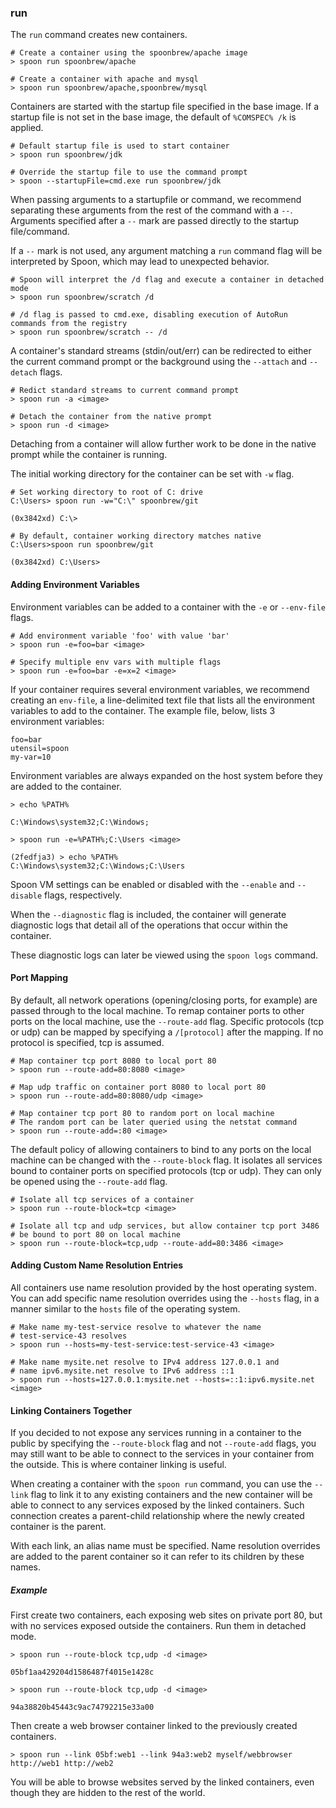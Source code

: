 ### run

The `run` command creates new containers.

	# Create a container using the spoonbrew/apache image
	> spoon run spoonbrew/apache

	# Create a container with apache and mysql
	> spoon run spoonbrew/apache,spoonbrew/mysql

Containers are started with the startup file specified in the base image. If a startup file is not set in the base image, the default of `%COMSPEC% /k` is applied. 
	
	# Default startup file is used to start container
	> spoon run spoonbrew/jdk

	# Override the startup file to use the command prompt
	> spoon --startupFile=cmd.exe run spoonbrew/jdk

When passing arguments to a startupfile or command, we recommend separating these arguments from the rest of the command with a `--`. Arguments specified after a `--` mark are passed directly to the startup file/command.

If a `--` mark is not used, any argument matching a `run` command flag will be interpreted by Spoon, which may lead to unexpected behavior. 

    # Spoon will interpret the /d flag and execute a container in detached mode
    > spoon run spoonbrew/scratch /d
    
    # /d flag is passed to cmd.exe, disabling execution of AutoRun commands from the registry
    > spoon run spoonbrew/scratch -- /d 

A container's standard streams (stdin/out/err) can be redirected to either the current command prompt or the background using the `--attach` and `--detach` flags. 

	# Redict standard streams to current command prompt
	> spoon run -a <image>

	# Detach the container from the native prompt
	> spoon run -d <image>

Detaching from a container will allow further work to be done in the native prompt while the container is running.  

The initial working directory for the container can be set with `-w` flag. 

	# Set working directory to root of C: drive
	C:\Users> spoon run -w="C:\" spoonbrew/git

	(0x3842xd) C:\> 

	# By default, container working directory matches native
	C:\Users>spoon run spoonbrew/git
	
	(0x3842xd) C:\Users>

#### Adding Environment Variables

Environment variables can be added to a container with the `-e` or `--env-file` flags. 

	# Add environment variable 'foo' with value 'bar'
	> spoon run -e=foo=bar <image>

	# Specify multiple env vars with multiple flags
	> spoon run -e=foo=bar -e=x=2 <image>

If your container requires several environment variables, we recommend creating an `env-file`, a line-delimited text file that lists all the environment variables to add to the container. The example file, below, lists 3 environment variables: 

	foo=bar
	utensil=spoon
	my-var=10

Environment variables are always expanded on the host system before they are added to the container. 

	> echo %PATH%
	
	C:\Windows\system32;C:\Windows;

	> spoon run -e=%PATH%;C:\Users <image>

	(2fedfja3) > echo %PATH%
	C:\Windows\system32;C:\Windows;C:\Users	

Spoon VM settings can be enabled or disabled with the `--enable` and `--disable` flags, respectively. 

When the `--diagnostic` flag is included, the container will generate diagnostic logs that detail all of the operations that occur within the container. 

These diagnostic logs can later be viewed using the `spoon logs` command. 

#### Port Mapping

By default, all network operations (opening/closing ports, for example) are passed through to the local machine. To remap container ports to other ports on the local machine, use the `--route-add` flag. Specific protocols (tcp or udp) can be mapped by specifying a `/[protocol]` after the mapping. If no protocol is specified, tcp is assumed.

	# Map container tcp port 8080 to local port 80
	> spoon run --route-add=80:8080 <image>

	# Map udp traffic on container port 8080 to local port 80
	> spoon run --route-add=80:8080/udp <image>

	# Map container tcp port 80 to random port on local machine
	# The random port can be later queried using the netstat command
	> spoon run --route-add=:80 <image>

The default policy of allowing containers to bind to any ports on the local machine can be changed with the `--route-block` flag. It isolates all services bound to container ports on specified protocols (tcp or udp). They can only be opened using the `--route-add` flag.

    # Isolate all tcp services of a container
    > spoon run --route-block=tcp <image>
    
    # Isolate all tcp and udp services, but allow container tcp port 3486
    # be bound to port 80 on local machine
    > spoon run --route-block=tcp,udp --route-add=80:3486 <image>

#### Adding Custom Name Resolution Entries

All containers use name resolution provided by the host operating system. You can add specific name resolution overrides using the `--hosts` flag, in a manner similar to the `hosts` file of the operating system.

    # Make name my-test-service resolve to whatever the name
    # test-service-43 resolves
    > spoon run --hosts=my-test-service:test-service-43 <image>
    
    # Make name mysite.net resolve to IPv4 address 127.0.0.1 and
    # name ipv6.mysite.net resolve to IPv6 address ::1
    > spoon run --hosts=127.0.0.1:mysite.net --hosts=::1:ipv6.mysite.net <image>

#### Linking Containers Together

If you decided to not expose any services running in a container to the public by specifying the `--route-block` flag and not `--route-add` flags, you may still want to be able to connect to the services in your container from the outside. This is where container linking is useful.

When creating a container with the `spoon run` command, you can use the `--link` flag to link it to any existing containers and the new container will be able to connect to any services exposed by the linked containers. Such connection creates a parent-child relationship where the newly created container is the parent.

With each link, an alias name must be specified. Name resolution overrides are added to the parent container so it can refer to its children by these names.


##### Example

First create two containers, each exposing web sites on private port 80, but with no services exposed outside the containers. Run them in detached mode.

    > spoon run --route-block tcp,udp -d <image>
    
    05bf1aa429204d1586487f4015e1428c

    > spoon run --route-block tcp,udp -d <image>
    
    94a38820b45443c9ac74792215e33a00

Then create a web browser container linked to the previously created containers.

    > spoon run --link 05bf:web1 --link 94a3:web2 myself/webbrowser http://web1 http://web2

You will be able to browse websites served by the linked containers, even though they are hidden to the rest of the world.
